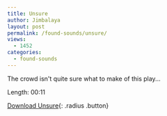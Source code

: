 ```yaml
---
title: Unsure
author: Jimbalaya
layout: post
permalink: /found-sounds/unsure/
views:
  - 1452
categories:
  - found-sounds
---
```


The crowd isn't quite sure what to make of this play...

Length: 00:11

<p><audio src='/audio/foundsounds/Unsure.aiff' preload='auto' /></p>

[Download Unsure][2]{: .radius .button}

 [2]: /audio/foundsounds/Unsure.aiff
